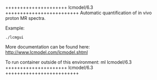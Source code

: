 

+++++++++++++++++++++ lcmodel/6.3 +++++++++++++++++++++++++
Automatic quantification of in vivo proton MR spectra.

Example:
```
./lcmgui
```

More documentation can be found here: http://www.lcmodel.com/lcmodel.shtml

To run container outside of this environment: ml lcmodel/6.3
+++++++++++++++++++++ lcmodel/6.3 +++++++++++++++++++++++++

